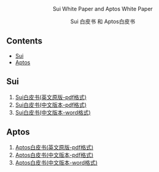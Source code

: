 <div align="center">
  <p>Sui White Paper and Aptos White Paper </p>
  <p>Sui 白皮书 和 Aptos白皮书</p>
</div>

## Contents

- [Sui](#sui)
- [Aptos](#aptos)

## Sui

1. [Sui白皮书(英文原版-pdf格式)](https://github.com/harodggg/Sui-White-Paper-and-Aptos-White-Paper/blob/main/sui/sui.pdf)
2. [Sui白皮书(中文版本-pdf格式)](./sui/Sui白皮书\(初版）.pdf)
3. [Sui白皮书(中文版本-word格式)](./sui/Sui白皮书\(word\).docx)

## Aptos 

1. [Aptos白皮书(英文原版-pdf格式)](https://github.com/harodggg/Sui-White-Paper-and-Aptos-White-Paper/blob/main/aptos/aptos%20whitepaper.pdf)
2. [Aptos白皮书(中文版本-pdf格式)](./aptos/aptos白皮书\(moveworld社区译\).pdf)
3. [Aptos白皮书(中文版本-word格式)](https://github.com/harodggg/Sui-White-Paper-and-Aptos-White-Paper/blob/main/aptos/aptos%E7%99%BD%E7%9A%AE%E4%B9%A6(word%E7%89%88%E6%9C%AC).docx)



